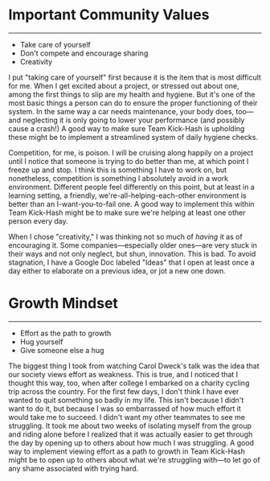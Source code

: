 # Important Community Values
---
- Take care of yourself
- Don't compete and encourage sharing
- Creativity

I put "taking care of yourself" first because it is the item that is most difficult for me. When I get excited about a project, or stressed out about one, among the first things to slip are my health and hygiene. But it's one of the most basic things a person can do to ensure the proper functioning of their system. In the same way a car needs maintenance, your body does, too—and neglecting it is only going to lower your performance (and possibly cause a crash!) A good way to make sure Team Kick-Hash is upholding these might be to implement a streamlined system of daily hygiene checks.

Competition, for me, is poison. I will be cruising along happily on a project until I notice that someone is trying to do better than me, at which point I freeze up and stop. I think this is something I have to work on, but nonetheless, competition is something I absolutely avoid in a work environment. Different people feel differently on this point, but at least in a learning setting, a friendly, we're-all-helping-each-other environment is better than an I-want-you-to-fail one. A good way to implement this within Team Kick-Hash might be to make sure we're helping at least one other person every day.

When I chose "creativity," I was thinking not so much of *having* it as of encouraging it. Some companies—especially older ones—are very stuck in their ways and not only neglect, but shun, innovation. This is bad. To avoid stagnation, I have a Google Doc labeled "Ideas" that I open at least once a day either to elaborate on a previous idea, or jot a new one down.



# Growth Mindset
---
- Effort as the path to growth
- Hug yourself
- Give someone else a hug

The biggest thing I took from watching Carol Dweck's talk was the idea that our society views effort as weakness. This is true, and I noticed that I thought this way, too, when after college I embarked on a charity cycling trip across the country. For the first few days, I don't think I have ever wanted to quit something so badly in my life. This isn't because I didn't want to do it, but because I was so embarrassed of how much effort it would take me to succeed. I didn't want my other teammates to see me struggling. It took me about two weeks of isolating myself from the group and riding alone before I realized that it was actually easier to get through the day by opening up to others about how much I was struggling. A good way to implement viewing effort as a path to growth in Team Kick-Hash might be to open up to others about what we're struggling with—to let go of any shame associated with trying hard.